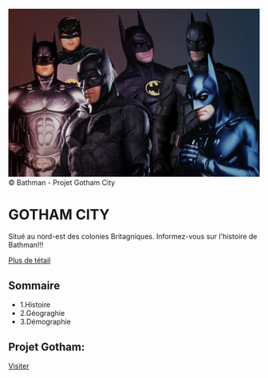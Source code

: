 ![Gotham](./asset/cover.jpg)
&copy; Bathman - Projet Gotham City
# GOTHAM CITY
Situé au nord-est des colonies Britagniques.
Informez-vous sur l'histoire de Bathman!!!

[Plus de tétail](https://github.com/Ubriech)

## Sommaire
* 1.Histoire
* 2.Géograghie
* 3.Démographie

## Projet Gotham:
[Visiter](https://ubriech.github.io/Gotham-City/)